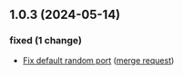 ## 1.0.3 (2024-05-14)

### fixed (1 change)

- [Fix default random port](jupyterjsc/packages/jupyterhub-forwardbasespawner@8e07b0b7fbc045a985436814f1836ce4613375b2) ([merge request](jupyterjsc/packages/jupyterhub-forwardbasespawner!3))

